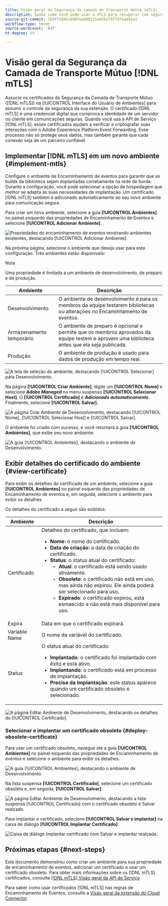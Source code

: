 ```yaml
---
title: Visão geral da Segurança da camada de transporte mútua (mTLS)
description: Saiba como você pode usar o mTLS para recuperar com segurança certificados públicos emitidos pelo Adobe para encaminhamento de eventos.
source-git-commit: 3b9ff1d41c698feadd0215ab562f87747aaa91a1
workflow-type: tm+mt
source-wordcount: '637'
ht-degree: 1%

---
```


# Visão geral da Segurança da Camada de Transporte Mútuo [!DNL mTLS]

Associe os certificados da Segurança da Camada de Transporte Mútuo ([!DNL mTLS]) na [!UICONTROL Interface do Usuário de Ambientes] para assumir o controle da segurança da sua extensão. O certificado [!DNL mTLS] é uma credencial digital que comprova a identidade de um servidor ou cliente em comunicações seguras. Quando você usa a API de Serviço [!DNL mTLS], esses certificados ajudam a verificar e criptografar suas interações com o Adobe Experience Platform Event Forwarding. Esse processo não só protege seus dados, mas também garante que cada conexão seja de um parceiro confiável.

## Implementar [!DNL mTLS] em um novo ambiente {#implement-mtls}

Configure o ambiente de Encaminhamento de eventos para garantir que as builds da biblioteca sejam implantadas corretamente na rede de borda. Durante a configuração, você pode selecionar a opção de hospedagem que melhor se adapta às suas necessidades de implantação. Um certificado [!DNL mTLS] também é adicionado automaticamente ao seu novo ambiente para comunicação segura.

Para criar um novo ambiente, selecione a guia **[!UICONTROL Ambientes]** no painel esquerdo das propriedades de Encaminhamento de Eventos e selecione **[!UICONTROL Adicionar Ambiente]**.

![Propriedades do encaminhamento de eventos mostrando ambientes existentes, destacando [!UICONTROL Adicionar Ambiente].](../../../images/extensions/server/cloud-connector/add-environment.png)

Na próxima página, selecione o ambiente que deseja usar para esta configuração. Três ambientes estão disponíveis:

>[!NOTE]
>
>Uma propriedade é limitada a um ambiente de desenvolvimento, de preparo e de produção.

| Ambiente | Descrição |
| --- | --- |
| Desenvolvimento | O ambiente de desenvolvimento é para os membros da equipe testarem bibliotecas ou alterações no Encaminhamento de eventos. |
| Armazenamento temporário | O ambiente de preparo é opcional e permite que os membros aprovados da equipe testem e aprovem uma biblioteca antes que ela seja publicada. |
| Produção | O ambiente de produção é usado para dados de produção em tempo real. |

![A tela de seleção do ambiente, destacando [!UICONTROL Selecionar] para Desenvolvimento.](../../../images/extensions/server/cloud-connector/select-environment.png)

Na página **[!UICONTROL Criar Ambiente]**, digite um **[!UICONTROL Nome]** e selecione ***Adobe Managed*** no menu suspenso **[!UICONTROL Selecionar Host]**. O **[!UICONTROL Certificado]** é ***Adicionado automaticamente***. Finalmente, selecione **[!UICONTROL Salvar]**.

![A página Criar Ambiente de Desenvolvimento, destacando [!UICONTROL Nome], [!UICONTROL Selecionar Host] e [!UICONTROL Salvar].](../../../images/extensions/server/cloud-connector/create-environment.png)

O ambiente foi criado com sucesso, e você retornará à guia **[!UICONTROL Ambientes]**, que exibe seu novo ambiente.

![A guia [!UICONTROL Ambientes], destacando o ambiente de Desenvolvimento.](../../../images/extensions/server/cloud-connector/new-environment-created.png)

## Exibir detalhes do certificado do ambiente {#view-certificate}

Para exibir os detalhes do certificado de um ambiente, selecione a guia **[!UICONTROL Ambientes]** no painel esquerdo das propriedades de Encaminhamento de eventos e, em seguida, selecione o ambiente para exibir os detalhes.

Os detalhes do certificado a seguir são exibidos:

| Ambiente | Descrição |
| --- | --- |
| Certificado | Detalhes do certificado, que incluem:<ul><li>**Nome**: o nome do certificado.</li><li>**Data de criação**: a data de criação do certificado.</li><li>**Status**: o status atual do certificado:<ul><li>**Atual**: o certificado está sendo usado ativamente.</li><li>**Obsoleto**: o certificado não está em uso, mas ainda não expirou. Ele ainda poderá ser selecionado para uso.</li><li>**Expirado**: o certificado expirou, está esmaecido e não está mais disponível para uso.</li></ul></ul> |
| Expira | Data em que o certificado expirará. |
| Variable Name | O nome da variável do certificado. |
| Status | O status atual do certificado:<ul><li>**Implantado**: o certificado foi implantado com êxito e está ativo.</li><li>**Implantando**: o certificado está em processo de implantação.</li><li>**Precisa da Implantação**: este status aparece quando um certificado obsoleto é selecionado.</li></ul> |

![A página Editar Ambiente de Desenvolvimento, destacando os detalhes do [!UICONTROL Certificado].](../../../images/extensions/server/cloud-connector/create-environment.png)

### Selecionar e implantar um certificado obsoleto {#deploy-obsolete-certificate}

Para usar um certificado obsoleto, navegue até a guia **[!UICONTROL Ambientes]** no painel esquerdo das propriedades de Encaminhamento de eventos e selecione o ambiente para exibir os detalhes.

![A guia [!UICONTROL Ambientes], destacando o ambiente de Desenvolvimento.](../../../images/extensions/server/cloud-connector/new-environment-created.png)

Na lista suspensa **[!UICONTROL Certificado]**, selecione um certificado obsoleto e, em seguida, **[!UICONTROL Salvar]**.

![A página Editar Ambiente de Desenvolvimento, destacando a lista suspensa [!UICONTROL Certificado] com o certificado obsoleto e Salvar realçado.](../../../images/extensions/server/cloud-connector/obsolete-certificate.png)

Para implantar o certificado, selecione **[!UICONTROL Salvar e implantar]** na caixa de diálogo **[!UICONTROL Implantar Certificado]**.

![Caixa de diálogo Implantar certificado com Salvar e implantar realçada.](../../../images/extensions/server/cloud-connector/obsolete-certificate-deploy.png)


## Próximas etapas {#next-steps}

Este documento demonstrou como criar um ambiente para sua propriedade de encaminhamento de eventos, adicionar um certificado e usar um certificado obsoleto. Para obter mais informações sobre os [!DNL mTLS] certificados, consulte [[!DNL mTLS] Visão geral da API de Serviço](../../../../data-governance/mtls-api/overview.md)

Para saber como usar certificados [!DNL mTLS] nas regras de Encaminhamento de Eventos, consulte a [Visão geral da extensão do Cloud Connector](../cloud-connector/overview.md/#mtls-rules).
